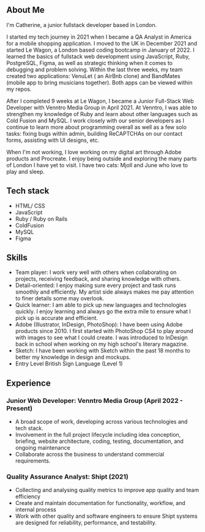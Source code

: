 ## About Me

I'm Catherine, a junior fullstack developer based in London.

I started my tech journey in 2021 when I became a QA Analyst in America for a mobile shopping application. I moved to the UK in December 2021 and started Le Wagon, a London based coding bootcamp in January of 2022. I learned the basics of fullstack web development using JavaScript, Ruby, PostgreSQL, Figma, as well as strategic thinking when it comes to debugging and problem solving. Within the last three weeks, my team created two applications: VenuLet ( an AirBnb clone) and BandMates (mobile app to bring musicians together). Both apps can be viewed within my repos. 

After I completed 9 weeks at Le Wagon, I became a Junior Full-Stack Web Developer with Venntro Media Group in April 2021. At Venntro, I was able to strengthen my knowledge of Ruby and learn about other languages such as Cold Fusion and MySQL. I work closely with our senior developers as I continue to learn more about programming overall as well as a few solo tasks: fixing bugs within admin, building ReCAPTCHAs on our contact forms, assisting with UI designs, etc.

When I'm not working, I love working on my digital art through Adobe products and Procreate. I enjoy being outside and exploring the many parts of London I have yet to visit. I have two cats: Mjoll and June who love to play and sleep.

## Tech stack

- HTML/ CSS
- JavaScript
- Ruby / Ruby on Rails
- ColdFusion
- MySQL
- Figma

## Skills
- Team player: I work very well with others when collaborating on projects, receiving feedback, and sharing knowledge with others.
- Detail-oriented: I enjoy making sure every project and task runs smoothly and efficiently. My artist side always makes me pay attention to finer details some may overlook.
- Quick learner: I am able to pick up new languages and technologies quickly. I enjoy learning and always go the extra mile to ensure what I pick up is accurate and efficient.
- Adobe (Illustrator, InDesign, PhotoShop): I have been using Adobe products since 2010. I first started with PhotoShop CS4 to play around with images to see what I could create. I was introduced to InDesign back in school when working on my high school's literary magazine. 
- Sketch: I have been working with Sketch within the past 18 months to better my knowledge in design and mockups.
- Entry Level British Sign Language (Level 1)

## Experience

### Junior Web Developer: Venntro Media Group (April 2022 - Present)
- A broad scope of work, developing across various technologies and tech stack. 
- Involvement in the full project lifecycle including idea conception, briefing, website architecture, coding, testing, documentation, and ongoing maintenance 
- Collaborate across the business to understand commercial requirements.

### Quality Assurance Analyst: Shipt (2021)
- Collecting and analysing quality metrics to improve app quality and team efficiency
- Create and maintain documentation for functionality, workflow, and internal process
- Work with other quality and software engineers to ensure Shipt systems are designed for reliability, performance, and testability.
